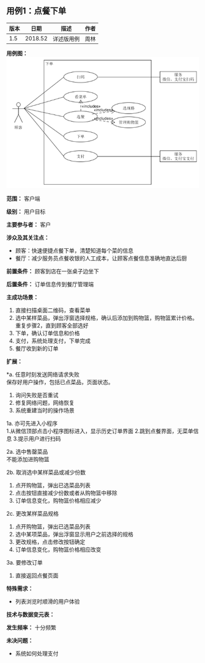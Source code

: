 ## 用例1：点餐下单
| 版本 | 日期 | 描述 | 作者|
| -- | -- | -- | -- |
| 1.5 | 2018.52 | 详述版用例 | 周林 |

**用例图：**
![下单用例图](img_use_case/make_order.png)

**范围：** 客户端

**级别：** 用户目标

**主要参与者：** 客户

**涉众及其关注点：**
-  顾客：快速便捷点餐下单，清楚知道每个菜的信息
- 餐厅：减少服务员点餐收银的人工成本，让顾客点餐信息准确地直达后厨

**前置条件：** 顾客到店在一张桌子边坐下

**后置条件：** 订单信息传到餐厅管理端

**主成功场景：**
1. 直接扫描桌面二维码，查看菜单
2. 选中某样菜品，弹出浮窗选择规格，确认后添加到购物篮，购物篮累计价格。
重复步骤2，直到顾客全部选好
3. 下单，确认订单信息和价格
4. 支付，系统处理支付，下单完成
5. 餐厅收到新的订单

**扩展：**

*a. 任意时刻发送网络请求失败  
保存好用户操作，包括已点菜品，页面状态。
  1. 询问失败是否重试
  2. 修复网络问题，网络恢复
  3. 系统重建当时的操作场景

1a. 亦可先进入小程序  
  1.从微信顶部点击小程序图标进入，显示历史订单界面
  2.跳到点餐界面，无菜单信息
  3.提示用户进行扫码

2a. 选中售罄菜品  
不能添加进购物篮

2b. 取消选中某样菜品或减少份数
  1. 点开购物篮，弹出已选菜品列表
  2. 点击按钮直接减少份数或者从购物篮中移除
  3. 订单信息变化，购物篮价格相应减少

2c. 更改某样菜品规格
  1. 点开购物篮，弹出已选菜品列表
  2. 选中某项菜品，弹出浮窗显示用户之前选择的规格
  3. 更改规格，点击修改按钮确定
  4. 订单信息变化，购物篮价格相应改变

3a. 要修改订单
  1. 直接返回点餐页面


**特殊需求：**
- 列表浏览时顺滑的用户体验

**技术与数据变元表：**

**发生频率：** 十分频繁

**未决问题：**
- 系统如何处理支付